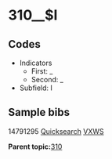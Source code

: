 # 310\_\_$I

## Codes

-   Indicators
    -   First: \_
    -   Second: \_
-   Subfield: I

## Sample bibs

14791295 [Quicksearch](https://search.library.yale.edu/catalog/14791295) [VXWS](http://prodorbis.library.yale.edu:7014/vxws/GetHoldingsService?bibId=14791295)

**Parent topic:**[310](../../tags/310/310.md)

